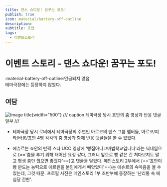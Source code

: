 ```yaml
---
title: 댄스 쇼다운! 꿈꾸는 포도!
publish: true
icon: material/battery-off-outline
description:
subtitle: 죠안
tags:
  - 이벤트스토리
---
```


# 이벤트 스토리 - 댄스 쇼다운! 꿈꾸는 포도!
<span class="badge badge-version"><span class="badge-icon">:material-battery-off-outline:</span>언급되지 않음</span>
<br>
테마극장에는 등장하지 않았다.

## 여담
![Image title](https://vitamink1.github.io/ashur-note/assets/story/s2_event_arco_1.png){width="500"}
/// caption
테마극장 당시 죠안의 춤 영상과 반응 댓글 일부
///
+ 테마극장 당시 로비에서 테마극장의 주연인 아르코의 댄스 그룹 멤버들, 아르코/피라/바롱/죠안 4명 각각의 춤 영상과 함께 반응 댓글들을 볼 수 있었다.

+ 에슈르는 죠안의 반짝 스타 UCC 영상에 '빵집아니고마법학교입니다'라는 닉네임으로 {=='춤을 추기 위해 태어난 요정 같다, 그러니 앞으로 빵 같은 건 쳐다보지도 말고 평생 춤만 췄으면 좋겠다'==}고 댓글을 달았다. 메인스토리 2부에서 {=='죠안이 빵 만드는 능력으로 에르핀을 본인에게서 빼앗았다'==}는 에슈르의 속마음을 볼 수 있는데, 그것 때문. 프로필 사진은 메인스토리 1부 초반부에 등장하는 '난리통 속 에심당 간판'.
  